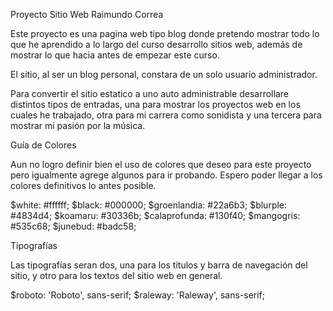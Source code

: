 Proyecto Sitio Web Raimundo Correa

Este proyecto es una pagina web tipo blog donde pretendo mostrar todo lo que he aprendido a lo largo del curso desarrollo sitios web, además de mostrar lo que hacia antes de empezar este curso.

El sitio, al ser un blog personal, constara de un solo usuario administrador.

Para convertir el sitio estatico a uno auto administrable desarrollare distintos tipos de entradas, una para mostrar los proyectos web en los cuales he trabajado, otra para mi carrera como sonidista y una tercera para mostrar mi pasión por la música.


Guía de Colores

Aun no logro definir bien el uso de colores que deseo para este proyecto pero igualmente agrege algunos para ir probando. Espero poder llegar a los colores definitivos lo antes posible.

$white: #ffffff;
$black: #000000;
$groenlandia: #22a6b3;
$blurple: #4834d4;
$koamaru: #30336b;
$calaprofunda: #130f40;
$mangogris: #535c68;
$junebud: #badc58;


Tipografías

Las tipografías seran dos, una para los titulos y barra de navegación del sitio, y otro para los textos del sitio web en general.

$roboto: 'Roboto', sans-serif;
$raleway: 'Raleway', sans-serif;